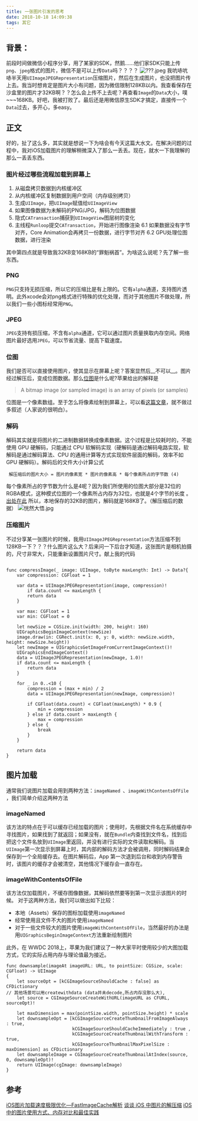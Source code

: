 ```yaml
---
title: 一张图片引发的思考
date: 2018-10-18 14:09:38
tags: 其它
---
```

## 背景：
前段时间做微信小程序分享，用了某家的SDK，然鹅......他们家SDK只能上传`png`、`jpeg`格式的图片，微信不是可以上传`Data`吗？？？？
![???.jpeg](https://upload-images.jianshu.io/upload_images/2855070-1e640864e3ce90f4.jpeg?imageMogr2/auto-orient/strip%7CimageView2/2/w/1240)
我吭哧吭哧半天用`UIImageJPEGRepresentation`压缩图片，然后在生成图片，也没把图片传上去。我当时想肯定是图片大小有问题，因为微信限制128KB以内。我查看保存在沙盒里的图片才32KB啊？？怎么会上传不上去呢？再查看`Image`的`Data`大小，噗~~~168KB。好吧，我被打败了。最后还是用微信原生SDK才搞定，直接传一个`Data`过去，多开心，多easy。
## 正文
好的，扯了这么多，其实就是想说一下为啥会有今天这篇大水文。在解决问题的过程中，我对iOS加载图片的理解稍微深入了那么一丢丢。现在，就水一下我理解的那么一丢丢东西。
### 图片经过哪些流程加载到屏幕上
1. 从磁盘拷贝数据到内核缓冲区
2. 从内核缓冲区复制数据到用户空间（内存级别拷贝）
3. 生成`UIImage`，把`UIImage`赋值给`UIImageView`
4. 如果图像数据为未解码的PNG/JPG，解码为位图数据
5. 隐式`CATransaction`捕获到`UIImageView`图层树的变化
6. 主线程`Runloop`提交`CATransaction`，开始进行图像渲染
6.1 如果数据没有字节对齐，Core Animation会再拷贝一份数据，进行字节对齐
6.2 GPU处理位图数据，进行渲染

其中第四点就是导致我32KB变168KB的“罪魁祸首”。为啥这么说呢？先了解一些东西。

### PNG
`PNG`只支持无损压缩，所以它的压缩比是有上限的。它有`alpha`通道，支持图片透明。此外xcode会对png格式进行特殊的优化处理，而对于其他图片不做处理，所以我们一些小图标经常用`PNG`。
### JPEG
`JPEG`支持有损压缩，不含有`alpha`通道，它可以通过图片质量换取内存空间。网络图片最好选用`JPEG`，可以节省流量、提高下载速度。
### 位图
我们是否可以直接使用图片，使其显示在屏幕上呢？答案显然后__不可以__。图片经过解压后，变成位图数据。那么[位图](https://developer.apple.com/library/content/documentation/GraphicsImaging/Conceptual/drawingwithquartz2d/dq_images/dq_images.html#//apple_ref/doc/uid/TP30001066-CH212-SW3)是什么呢?苹果给出的解释是
> A bitmap image (or sampled image) is an array of pixels (or samples)

位图是一个像素数组。至于怎么将像素绘制到屏幕上，可以看[这篇文章](https://objccn.io/issue-3-1/)，就不做过多叙述（人家说的很明白）。
### 解码
解码其实就是将图片的二进制数据转换成像素数据。这个过程是比较耗时的，不能使用 GPU 硬解码，只能通过 CPU 软解码实现（硬解码是通过解码电路实现，软解码是通过解码算法、CPU 的通用计算等方式实现软件层面的解码，效率不如 GPU 硬解码）。解码后的文件大小计算公式
```
 解压缩后的图片大小 = 图片的像素宽 * 图片的像素高 * 每个像素所占的字节数 (4)
```

每个像素所占的字节数为什么是4呢？因为我们所使用的位图大部分是32位的RGBA模式，这种模式位图的一个像素所占内存为32位，也就是4个字节的长度 。[出处在此](https://stackoverflow.com/questions/23723564/which-cgimagealphainfo-should-we-use)
所以，本地保存的32KB的图片，解码就是168KB了。（解压缩后的数据）
![恍然大悟.jpg](https://upload-images.jianshu.io/upload_images/2855070-2e399ff3e5457a17.jpg?imageMogr2/auto-orient/strip%7CimageView2/2/w/1240)

### 压缩图片
不过分享某一张图片的时候，我用`UIImageJPEGRepresentation`方法压缩不到128KB一下？？？什么图片这么大？后来问一下后台才知道，这张图片是相机拍摄的，尺寸非常大，只能重新设置图片尺寸。献上我的代码
```

func compressImage(_ image: UIImage, toByte maxLength: Int) -> Data?{
    var compression: CGFloat = 1

    var data = UIImageJPEGRepresentation(image, compression)!
        if data.count <= maxLength {
        return data
    }

    var max: CGFloat = 1
    var min: CGFloat = 0

    let newSize = CGSize.init(width: 200, height: 160)
    UIGraphicsBeginImageContext(newSize)
    image.draw(in: CGRect.init(x: 0, y: 0, width: newSize.width, height: newSize.height))
    let newImage = UIGraphicsGetImageFromCurrentImageContext()!
    UIGraphicsEndImageContext()
    data = UIImageJPEGRepresentation(newImage, 1.0)!
    if data.count <= maxLength {
        return data
    }

    for _ in 0..<10 {
        compression = (max + min) / 2
        data = UIImageJPEGRepresentation(newImage, compression)!

        if CGFloat(data.count) < CGFloat(maxLength) * 0.9 {
            min = compression
        } else if data.count > maxLength {
            max = compression
        } else {
            break
        }
    }

    return data
}

```
## 图片加载
通常我们说图片加载会用到两种方法：`imageNamed `、`imageWithContentsOfFile `，我们简单介绍这两种方法
### imageNamed
该方法的特点在于可以缓存已经加载的图片；使用时，先根据文件名在系统缓存中寻找图片，如果找到了就返回；如果没有，就在`Bundle`内查找到文件名，找到后把这个文件名放到`UIImage`里返回，并没有进行实际的文件读取和解码。当`UIImage`第一次显示到屏幕上时，其内部的解码方法才会被调用，同时解码结果会保存到一个全局缓存去。在图片解码后，App 第一次退到后台和收到内存警告时，该图片的缓存才会被清空，其他情况下缓存会一直存在。
### imageWithContentsOfFile
该方法仅加载图片，不缓存图像数据，其解码依然要等到第一次显示该图片的时候。
对于这两种方法，我们可以做出如下比较：
- 本地（Assets）保存的图标加载使用`imageNamed`
- 经常使用且文件不大的图片使用`imageNamed`
- 对于一些文件较大的图片使用`imageWithContentsOfFile`，当然最好的办法是用`UIGraphicsBeginImageContext`方法重新绘制图片

此外，在 WWDC 2018上，苹果为我们建议了一种大家平时使用较少的大图加载方式，它的实际占用内存与理论值最为接近。
```
func downsample(imageAt imageURL: URL, to pointSize: CGSize, scale: CGFloat) -> UIImage
{
    let sourceOpt = [kCGImageSourceShouldCache : false] as  CFDictionary
// 其他场景可以用createwithdata (data并未decode,所占内存没那么大),
    let source = CGImageSourceCreateWithURL(imageURL as CFURL, sourceOpt)!

    let maxDimension = max(pointSize.width, pointSize.height) * scale
    let downsampleOpt = [kCGImageSourceCreateThumbnailFromImageAlways : true,
                         kCGImageSourceShouldCacheImmediately : true ,
                         kCGImageSourceCreateThumbnailWithTransform : true,
                         kCGImageSourceThumbnailMaxPixelSize : maxDimension] as CFDictionary
    let downsampleImage = CGImageSourceCreateThumbnailAtIndex(source, 0, downsampleOpt)!
    return UIImage(cgImage: downsampleImage)
}
```
## 参考
[iOS图片加载速度极限优化—FastImageCache解析](http://blog.cnbang.net/tech/2578/)
[谈谈 iOS 中图片的解压缩](http://blog.leichunfeng.com/blog/2017/02/20/talking-about-the-decompression-of-the-image-in-ios/#jtss-tsina)
[iOS中的图片使用方式、内存对比和最佳实践](https://juejin.im/post/5b2ddfa7e51d4553156be305)





